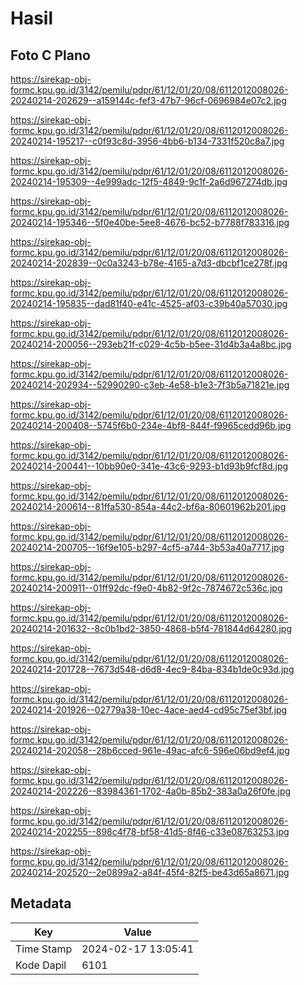 # Hasil

## Foto C Plano

https://sirekap-obj-formc.kpu.go.id/3142/pemilu/pdpr/61/12/01/20/08/6112012008026-20240214-202629--a159144c-fef3-47b7-96cf-0696984e07c2.jpg

https://sirekap-obj-formc.kpu.go.id/3142/pemilu/pdpr/61/12/01/20/08/6112012008026-20240214-195217--c0f93c8d-3956-4bb6-b134-7331f520c8a7.jpg

https://sirekap-obj-formc.kpu.go.id/3142/pemilu/pdpr/61/12/01/20/08/6112012008026-20240214-195309--4e999adc-12f5-4849-9c1f-2a6d967274db.jpg

https://sirekap-obj-formc.kpu.go.id/3142/pemilu/pdpr/61/12/01/20/08/6112012008026-20240214-195346--5f0e40be-5ee8-4676-bc52-b7788f783316.jpg

https://sirekap-obj-formc.kpu.go.id/3142/pemilu/pdpr/61/12/01/20/08/6112012008026-20240214-202839--0c0a3243-b78e-4165-a7d3-dbcbf1ce278f.jpg

https://sirekap-obj-formc.kpu.go.id/3142/pemilu/pdpr/61/12/01/20/08/6112012008026-20240214-195835--dad81f40-e41c-4525-af03-c39b40a57030.jpg

https://sirekap-obj-formc.kpu.go.id/3142/pemilu/pdpr/61/12/01/20/08/6112012008026-20240214-200056--293eb21f-c029-4c5b-b5ee-31d4b3a4a8bc.jpg

https://sirekap-obj-formc.kpu.go.id/3142/pemilu/pdpr/61/12/01/20/08/6112012008026-20240214-202934--52990290-c3eb-4e58-b1e3-7f3b5a71821e.jpg

https://sirekap-obj-formc.kpu.go.id/3142/pemilu/pdpr/61/12/01/20/08/6112012008026-20240214-200408--5745f6b0-234e-4bf8-844f-f9965cedd96b.jpg

https://sirekap-obj-formc.kpu.go.id/3142/pemilu/pdpr/61/12/01/20/08/6112012008026-20240214-200441--10bb90e0-341e-43c6-9293-b1d93b9fcf8d.jpg

https://sirekap-obj-formc.kpu.go.id/3142/pemilu/pdpr/61/12/01/20/08/6112012008026-20240214-200614--81ffa530-854a-44c2-bf6a-80601962b201.jpg

https://sirekap-obj-formc.kpu.go.id/3142/pemilu/pdpr/61/12/01/20/08/6112012008026-20240214-200705--16f9e105-b297-4cf5-a744-3b53a40a7717.jpg

https://sirekap-obj-formc.kpu.go.id/3142/pemilu/pdpr/61/12/01/20/08/6112012008026-20240214-200911--01ff92dc-f9e0-4b82-9f2c-7874672c536c.jpg

https://sirekap-obj-formc.kpu.go.id/3142/pemilu/pdpr/61/12/01/20/08/6112012008026-20240214-201632--8c0b1bd2-3850-4868-b5f4-781844d64280.jpg

https://sirekap-obj-formc.kpu.go.id/3142/pemilu/pdpr/61/12/01/20/08/6112012008026-20240214-201728--7673d548-d6d8-4ec9-84ba-834b1de0c93d.jpg

https://sirekap-obj-formc.kpu.go.id/3142/pemilu/pdpr/61/12/01/20/08/6112012008026-20240214-201926--02779a38-10ec-4ace-aed4-cd95c75ef3bf.jpg

https://sirekap-obj-formc.kpu.go.id/3142/pemilu/pdpr/61/12/01/20/08/6112012008026-20240214-202058--28b6cced-961e-49ac-afc6-596e06bd9ef4.jpg

https://sirekap-obj-formc.kpu.go.id/3142/pemilu/pdpr/61/12/01/20/08/6112012008026-20240214-202226--83984361-1702-4a0b-85b2-383a0a26f0fe.jpg

https://sirekap-obj-formc.kpu.go.id/3142/pemilu/pdpr/61/12/01/20/08/6112012008026-20240214-202255--898c4f78-bf58-41d5-8f46-c33e08763253.jpg

https://sirekap-obj-formc.kpu.go.id/3142/pemilu/pdpr/61/12/01/20/08/6112012008026-20240214-202520--2e0899a2-a84f-45f4-82f5-be43d65a8671.jpg


## Metadata

| Key        | Value               |
| ---------- | ------------------- |
| Time Stamp | 2024-02-17 13:05:41 |
| Kode Dapil | 6101                |



